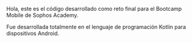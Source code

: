 Hola, este es el código desarrollado como reto final para el Bootcamp Mobile de Sophos Academy.

Fue desarrollada totalmente en el lenguaje de programación Kotlin para dispositivos Android.
